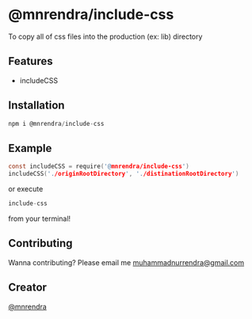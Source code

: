 # @mnrendra/include-css
To copy all of css files into the production (ex: lib) directory

## Features
* includeCSS

## Installation
```c
npm i @mnrendra/include-css
```

## Example
```c
const includeCSS = require('@mnrendra/include-css')
includeCSS('./originRootDirectory', './distinationRootDirectory')
```
or execute
```c
include-css
```
from your terminal!

## Contributing
Wanna contributing? Please email me [muhammadnurrendra@gmail.com](mailto:muhammadnurrendra@gmail.com)

## Creator
[@mnrendra](https://github.com/mnrendra)
